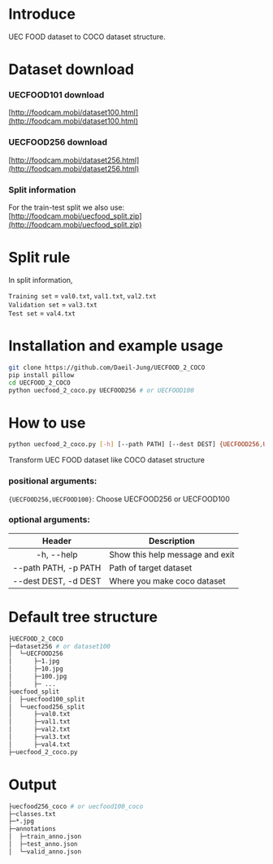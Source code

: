 # Introduce
 UEC FOOD dataset to COCO dataset structure. 

# Dataset download
### UECFOOD101 download
[http://foodcam.mobi/dataset100.html](http://foodcam.mobi/dataset100.html)
### UECFOOD256 download
[http://foodcam.mobi/dataset256.html](http://foodcam.mobi/dataset256.html)  
### Split information
For the train-test split we also use:  
[http://foodcam.mobi/uecfood_split.zip](http://foodcam.mobi/uecfood_split.zip)  

# Split rule
In split information,

`Training set` = `val0.txt`, `val1.txt`, `val2.txt`  
`Validation set` = `val3.txt`  
`Test set` = `val4.txt`

# Installation and example usage
```bash
git clone https://github.com/Daeil-Jung/UECFOOD_2_COCO
pip install pillow
cd UECFOOD_2_COCO
python uecfood_2_coco.py UECFOOD256 # or UECFOOD100
```

# How to use
```bash
python uecfood_2_coco.py [-h] [--path PATH] [--dest DEST] {UECFOOD256,UECFOOD100}
```

Transform UEC FOOD dataset like COCO dataset structure

### positional arguments:
  `{UECFOOD256,UECFOOD100}`: Choose UECFOOD256 or UECFOOD100

### optional arguments:

|Header|Description|
|:---:|---|
|-h, --help|Show this help message and exit|
|--path PATH, -p PATH|Path of target dataset|
|--dest DEST, -d DEST|Where you make coco dataset|

# Default tree structure 
```bash
├UECFOOD_2_COCO
├─dataset256 # or dataset100
│  └─UECFOOD256
│      ├─1.jpg
│      ├─10.jpg
│      ├─100.jpg
│      ├─ ...
├uecfood_split
│  ├─uecfood100_split
│  └─uecfood256_split
│      ├─val0.txt
│      ├─val1.txt
│      ├─val2.txt
│      ├─val3.txt
│      ├─val4.txt
├─uecfood_2_coco.py
```

# Output
```bash
├uecfood256_coco # or uecfood100_coco
├─classes.txt
├─*.jpg
├─annotations
│  ├─train_anno.json
│  ├─test_anno.json
│  └─valid_anno.json
```